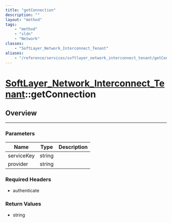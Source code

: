 ```yaml
---
title: "getConnection"
description: ""
layout: "method"
tags:
    - "method"
    - "sldn"
    - "Network"
classes:
    - "SoftLayer_Network_Interconnect_Tenant"
aliases:
    - "/reference/services/softlayer_network_interconnect_tenant/getConnection"
---
```

# [SoftLayer_Network_Interconnect_Tenant](/reference/services/SoftLayer_Network_Interconnect_Tenant)::getConnection





## Overview 


-----

### Parameters 
|Name | Type | Description |
| --- | --- | --- |
|serviceKey| string| |
|provider| string| |


### Required Headers
* authenticate


### Return Values
* string




